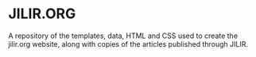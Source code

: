 JILIR.ORG
=======

A repository of the templates, data, HTML and CSS used to create the jilir.org website, along with copies of the articles published through JILIR.
